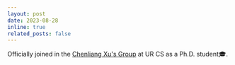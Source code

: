 ```yaml
---
layout: post
date: 2023-08-28
inline: true
related_posts: false
---
```


Officially joined in the [Chenliang Xu's Group](https://www.cs.rochester.edu/~cxu22/g/index.html) at UR CS as a Ph.D. student🎓.
